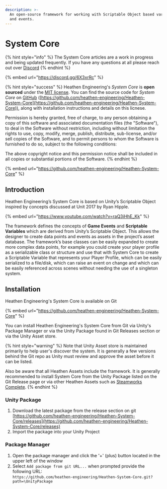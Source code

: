 ```yaml
---
description: >-
  An open-source framework for working with Scriptable Object based variables
  and events.
---
```


# System Core

{% hint style="info" %}
The System Core articles are a work in progress and being updated frequently. If you have any questions at all please reach out over [Discord](https://discord.gg/6X3xrRc)
{% endhint %}

{% embed url="https://discord.gg/6X3xrRc" %}

{% hint style="success" %}
Heathen Engineering's _System Core_ is **open sourced** under the [MIT license](https://opensource.org/licenses/mit-license.php). You can find the source code for _System Core_ on [GitHub](https://github.com/heathen-engineering/Heathen-System-Core) ([https://github.com/heathen-engineering/Heathen-System-Core](https://github.com/heathen-engineering/Heathen-System-Core)), along with installation instructions and details on this licnese.

Permission is hereby granted, free of charge, to any person obtaining a copy of this software and associated documentation files (the "Software"), to deal in the Software without restriction, including without limitation the rights to use, copy, modify, merge, publish, distribute, sub-license, and/or sell copies of the Software, and to permit persons to whom the Software is furnished to do so, subject to the following conditions:

The above copyright notice and this permission notice shall be included in all copies or substantial portions of the Software.
{% endhint %}

{% embed url="https://github.com/heathen-engineering/Heathen-System-Core" %}

## Introduction

Heathen Engineering’s System Core is based on Unity’s Scriptable Object inspired by concepts discussed at Unit 2017 by Ryan Hipple.

{% embed url="https://www.youtube.com/watch?v=raQ3iHhE_Kk" %}

The framework defines the concepts of **Game Events** and **Scriptable Variables** which are derived from Unity’s Scriptable Object. This allows the designer to create data points and events as assets in the project’s asset database. The framework’s base classes can be easily expanded to create more complex data points, for example you could create your player profile as a serializable class or structure and use that with System Core to create a Scriptable Variable that represents your Player Profile, which can be easily serialized to a file/disk, which can raise an event on change and which can be easily referenced across scenes without needing the use of a singleton system.

## Installation

Heathen Engineering's System Core is available on Git&#x20;

{% embed url="https://github.com/heathen-engineering/Heathen-System-Core" %}

You can install Heathen Engineering's System Core from Git via Unity's Package Manager or via the Unity Package found in Git Releases section or via the Unity Asset store.

{% hint style="warning" %}
Note that Unity Asset store is maintained primarily to help user's discover the system. It is generally a few versions behind the Git repo as Unity must review and approve the asset before it can be listed.

Also be aware that all Heathen Assets include the framework. It is generally recommended to install System Core from the Unity Package listed on the Git Release page or via other Heathen Assets such as [Steamworks Complete](../steamworks/).
{% endhint %}

### Unity Package

1. Download the latest package from the release section on git\
   [https://github.com/heathen-engineering/Heathen-System-Core/releases](https://github.com/heathen-engineering/Heathen-System-Core/releases)
2. Import the package into your Unity Project

### Package Manager

1. Open the package manager and click the '+' (plus) button located in the upper left of the window
2. Select `Add package from git URL...` when prompted provide the following URL:\
   `https://github.com/heathen-engineering/Heathen-System-Core.git?path=\UnityPackage`
